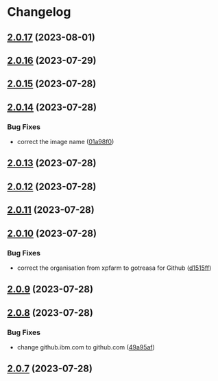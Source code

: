 # Changelog

## [2.0.17](https://github.com/gotreasa/gotreasa-berlin-clock/compare/2.0.16...2.0.17) (2023-08-01)

## [2.0.16](https://github.com/gotreasa/gotreasa-berlin-clock/compare/2.0.15...2.0.16) (2023-07-29)

## [2.0.15](https://github.com/gotreasa/gotreasa-berlin-clock/compare/2.0.14...2.0.15) (2023-07-28)

## [2.0.14](https://github.com/gotreasa/gotreasa-berlin-clock/compare/2.0.13...2.0.14) (2023-07-28)

### Bug Fixes

- correct the image name ([01a98f0](https://github.com/gotreasa/gotreasa-berlin-clock/commit/01a98f04979b06703e6d5466216ff6d895f7936c))

## [2.0.13](https://github.com/gotreasa/gotreasa-berlin-clock/compare/2.0.12...2.0.13) (2023-07-28)

## [2.0.12](https://github.com/gotreasa/gotreasa-berlin-clock/compare/2.0.11...2.0.12) (2023-07-28)

## [2.0.11](https://github.com/gotreasa/gotreasa-berlin-clock/compare/2.0.10...2.0.11) (2023-07-28)

## [2.0.10](https://github.com/gotreasa/gotreasa-berlin-clock/compare/2.0.9...2.0.10) (2023-07-28)

### Bug Fixes

- correct the organisation from xpfarm to gotreasa for Github ([d1515ff](https://github.com/gotreasa/gotreasa-berlin-clock/commit/d1515ff7ea3579da08de5e09350828a2b1e2b1fe))

## [2.0.9](https://github.com/xpfarm/gotreasa-berlin-clock/compare/2.0.8...2.0.9) (2023-07-28)

## [2.0.8](https://github.com/xpfarm/gotreasa-berlin-clock/compare/2.0.7...2.0.8) (2023-07-28)

### Bug Fixes

- change github.ibm.com to github.com ([49a95af](https://github.com/xpfarm/gotreasa-berlin-clock/commit/49a95afca73fc056fcae25405ec8fa049d4abc84))

## [2.0.7](https://github.ibm.com/xpfarm/gotreasa-berlin-clock/compare/2.0.6...2.0.7) (2023-07-28)
